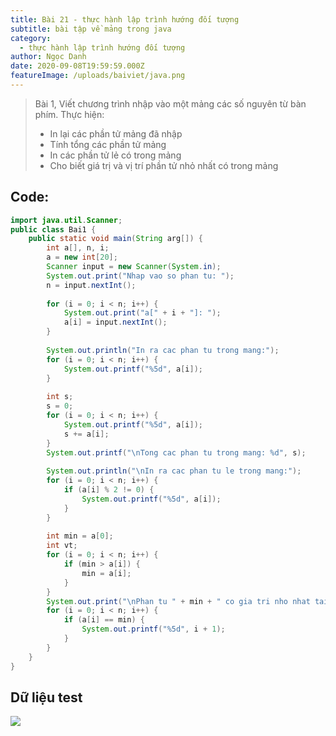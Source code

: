 ```yaml
---
title: Bài 21 - thực hành lập trình hướng đối tượng
subtitle: bài tập về mảng trong java
category:
  - thực hành lập trình hướng đối tượng
author: Ngọc Danh
date: 2020-09-08T19:59:59.000Z
featureImage: /uploads/baiviet/java.png
---
```


>Bài 1, Viết chương trình nhập vào một mảng các số nguyên từ bàn phím. Thực hiện:
>- In lại các phần tử mảng đã nhập
>- Tính tổng các phần tử mảng
>- In các phần tử lẻ có trong mảng
>- Cho biết giá trị và vị trí phần tử nhỏ nhất có trong mảng

## Code:

```java
import java.util.Scanner;
public class Bai1 {
    public static void main(String arg[]) {
        int a[], n, i;
        a = new int[20];
        Scanner input = new Scanner(System.in);
        System.out.print("Nhap vao so phan tu: ");
        n = input.nextInt();
    
        for (i = 0; i < n; i++) {
            System.out.print("a[" + i + "]: ");
            a[i] = input.nextInt();
        }
    
        System.out.println("In ra cac phan tu trong mang:");
        for (i = 0; i < n; i++) {
            System.out.printf("%5d", a[i]);
        }
     
        int s;
        s = 0;
        for (i = 0; i < n; i++) {
            System.out.printf("%5d", a[i]);
            s += a[i];
        }
        System.out.printf("\nTong cac phan tu trong mang: %d", s);
        
        System.out.println("\nIn ra cac phan tu le trong mang:");
        for (i = 0; i < n; i++) {
            if (a[i] % 2 != 0) {
                System.out.printf("%5d", a[i]);
            }
        }
    
        int min = a[0];
        int vt;
        for (i = 0; i < n; i++) {
            if (min > a[i]) {
                min = a[i];
            }
        }
        System.out.print("\nPhan tu " + min + " co gia tri nho nhat tai vi tri: ");
        for (i = 0; i < n; i++) {
            if (a[i] == min) {
                System.out.printf("%5d", i + 1);
            }
        }
    }
}
```

## Dữ liệu test

![](https://1.bp.blogspot.com/-NaWKVdL6sno/XhXbWsTCdiI/AAAAAAAAbs0/e4tQUwcJ_f4piZCqii-7etEI2Qvbh7MhQCLcBGAsYHQ/s1600/2020-01-08_203806.png)